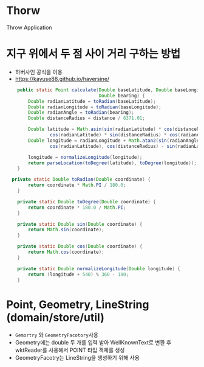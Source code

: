 # Thorw
Throw Application

# 지구 위에서 두 점 사이 거리 구하는 방법
- 하버사인 공식을 이용
- https://kayuse88.github.io/haversine/

```java
    public static Point calculate(Double baseLatitude, Double baseLongitude, Double distance,
                                  Double bearing) {
        Double radianLatitude = toRadian(baseLatitude);
        Double radianLongitude = toRadian(baseLongitude);
        Double radianAngle = toRadian(bearing);
        Double distanceRadius = distance / 6371.01;

        Double latitude = Math.asin(sin(radianLatitude) * cos(distanceRadius) +
                cos(radianLatitude) * sin(distanceRadius) * cos(radianAngle));
        Double longitude = radianLongitude + Math.atan2(sin(radianAngle) * sin(distanceRadius) *
                cos(radianLatitude), cos(distanceRadius) - sin(radianLatitude) * sin(latitude));

        longitude = normalizeLongitude(longitude);
        return parseLocation(toDegree(latitude), toDegree(longitude));
    }

  private static Double toRadian(Double coordinate) {
        return coordinate * Math.PI / 180.0;
    }

    private static Double toDegree(Double coordinate) {
        return coordinate * 180.0 / Math.PI;
    }

    private static Double sin(Double coordinate) {
        return Math.sin(coordinate);
    }

    private static Double cos(Double coordinate) {
        return Math.cos(coordinate);
    }

    private static Double normalizeLongitude(Double longitude) {
        return (longitude + 540) % 360 - 180;
    }

```

# Point, Geometry, LineString (domain/store/util)
- `Gemortry` 와 `GeometryFacotory`사용
- Geometry에는 double 두 개를 입력 받아 WellKnownText로 변환 후 wktReader를 사용해서 POINT 타입 객체를 생성
- GeometryFacotry는 LineString을 생성하기 위해 사용
